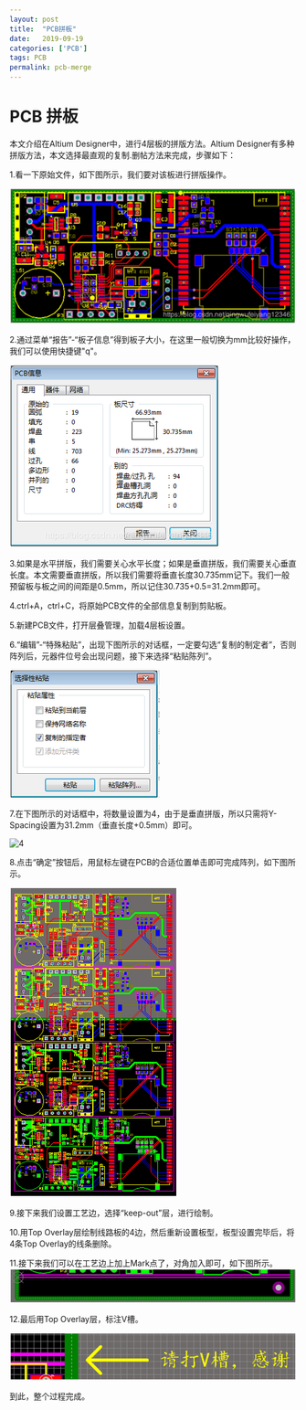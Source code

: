 ```yaml
---
layout: post
title:  "PCB拼板"
date:   2019-09-19
categories: ['PCB']
tags: PCB
permalink: pcb-merge
---
```


# PCB 拼板
本文介绍在Altium Designer中，进行4层板的拼版方法。Altium Designer有多种拼版方法，本文选择最直观的复制.删帖方法来完成，步骤如下：

1.看一下原始文件，如下图所示，我们要对该板进行拼版操作。

![1](../photo/PCB/1.png)

2.通过菜单“报告”-“板子信息”得到板子大小，在这里一般切换为mm比较好操作，我们可以使用快捷键"q"。

![2](../photo/PCB/2.png)

3.如果是水平拼版，我们需要关心水平长度；如果是垂直拼版，我们需要关心垂直长度。本文需要垂直拼版，所以我们需要将垂直长度30.735mm记下。我们一般预留板与板之间的间距是0.5mm，所以记住30.735+0.5=31.2mm即可。

4.ctrl+A，ctrl+C，将原始PCB文件的全部信息复制到剪贴板。

5.新建PCB文件，打开层叠管理，加载4层板设置。

6.“编辑”-“特殊粘贴”，出现下图所示的对话框，一定要勾选“复制的制定者”，否则阵列后，元器件位号会出现问题，接下来选择“粘贴陈列”。

 ![3](../photo/PCB/3.png)

7.在下图所示的对话框中，将数量设置为4，由于是垂直拼版，所以只需将Y-Spacing设置为31.2mm（垂直长度+0.5mm）即可。
 
![4](../../_photo/PCB/4.png)

8.点击“确定”按钮后，用鼠标左键在PCB的合适位置单击即可完成阵列，如下图所示。

![5](../photo/PCB/5.png)

9.接下来我们设置工艺边，选择“keep-out”层，进行绘制。

10.用Top Overlay层绘制线路板的4边，然后重新设置板型，板型设置完毕后，将4条Top Overlay的线条删除。
 
11.接下来我们可以在工艺边上加上Mark点了，对角加入即可，如下图所示。
![6](../photo/PCB/6.png)
 

12.最后用Top Overlay层，标注V槽。

![7](../photo/PCB/7.png)

到此，整个过程完成。

 


